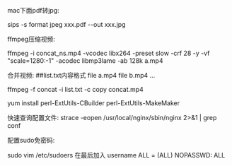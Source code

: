 mac下面pdf转jpg:

sips -s format jpeg xxx.pdf --out xxx.jpg

ffmpeg压缩视频:

ffmpeg -i concat_ns.mp4 -vcodec libx264 -preset slow -crf 28 -y -vf "scale=1280:-1" -acodec libmp3lame -ab 128k a.mp4

合并视频:
##list.txt内容格式
file a.mp4
file b.mp4
...

ffmpeg -f concat -i list.txt -c copy concat.mp4

yum install perl-ExtUtils-CBuilder perl-ExtUtils-MakeMaker

快速查询配置文件:
strace -eopen /usr/local/nginx/sbin/nginx 2>&1 | grep conf

配置sudo免密码:

sudo vim /etc/sudoers
在最后加入
username            ALL = (ALL) NOPASSWD: ALL